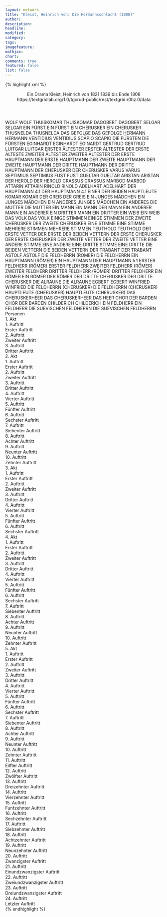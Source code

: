 ```yaml
---
layout: network
title: "Kleist, Heinrich von: Die Hermannsschlacht (1808)"
author:
description:
headline:
modified:
category:
tags:
imagefeature: 
mathjax: 
chart: 
comments: true
featured: false
list: false
---
```

{% highlight xml %}
<?xml-model href="https://raw.githubusercontent.com/DLiNa/project/master/rules/lina.rnc"?><?xml-model href="https://raw.githubusercontent.com/DLiNa/project/master/rules/lina.sch"?>
<play xmlns="http://lina.digital">
  <header>
    <title>Die Hermannsschlacht</title>
    <subtitle>Ein Drama</subtitle>
    <genretitle/>
    <author>Kleist, Heinrich von</author>
    <date type="print">1821</date>
    <date type="premiere">1839</date>
    <date type="written" when="1808">bis Ende 1808</date>
    <source>https://textgridlab.org/1.0/tgcrud-public/rest/textgrid:r0hz.0/data</source>
  </header>
  <personae>
    <character>
      <name>WOLF</name>
      <alias xml:id="wolf">
        <name>WOLF</name>
      </alias>
    </character>
    <character>
      <name>THUISKOMAR</name>
      <alias xml:id="thuiskomar">
        <name>THUISKOMAR</name>
      </alias>
    </character>
    <character>
      <name>DAGOBERT</name>
      <alias xml:id="dagobert">
        <name>DAGOBERT</name>
      </alias>
    </character>
    <character>
      <name>SELGAR</name>
      <alias xml:id="selgar">
        <name>SELGAR</name>
      </alias>
    </character>
    <character>
      <name>EIN FÜRST</name>
      <alias xml:id="ein_fürst">
        <name>EIN FÜRST</name>
      </alias>
    </character>
    <character>
      <name>EIN CHERUSKER</name>
      <alias xml:id="ein_cherusker">
        <name>EIN CHERUSKER</name>
      </alias>
    </character>
    <character>
      <name>THUSNELDA</name>
      <alias xml:id="thusnelda">
        <name>THUSNELDA</name>
      </alias>
    </character>
    <character>
      <name>DAS GEFOLGE</name>
      <alias xml:id="das_gefolge">
        <name>DAS GEFOLGE</name>
      </alias>
    </character>
    <character>
      <name>HERMANN</name>
      <alias xml:id="hermann">
        <name>HERMANN</name>
      </alias>
    </character>
    <character>
      <name>VENTIDIUS</name>
      <alias xml:id="ventidius">
        <name>VENTIDIUS</name>
      </alias>
    </character>
    <character>
      <name>SCÄPIO</name>
      <alias xml:id="scäpio">
        <name>SCÄPIO</name>
      </alias>
    </character>
    <character>
      <name>DIE FÜRSTEN</name>
      <alias xml:id="die_fürsten">
        <name>DIE FÜRSTEN</name>
      </alias>
    </character>
    <character>
      <name>EGINHARDT</name>
      <alias xml:id="eginhardt">
        <name>EGINHARDT</name>
      </alias>
      <alias xml:id="eginardt">
        <name>EGINARDT</name>
      </alias>
    </character>
    <character>
      <name>GERTRUD</name>
      <alias xml:id="gertrud">
        <name>GERTRUD</name>
      </alias>
    </character>
    <character>
      <name>LUITGAR</name>
      <alias xml:id="luitgar">
        <name>LUITGAR</name>
      </alias>
    </character>
    <character>
      <name>ERSTER ÄLTESTER</name>
      <alias xml:id="erster_ältester">
        <name>ERSTER ÄLTESTER</name>
      </alias>
      <alias xml:id="der_erste_älteste">
        <name>DER ERSTE ÄLTESTE</name>
      </alias>
    </character>
    <character>
      <name>ZWEITER ÄLTESTER</name>
      <alias xml:id="zweiter_ältester">
        <name>ZWEITER ÄLTESTER</name>
      </alias>
    </character>
    <character>
      <name>DER ERSTE HAUPTMANN</name>
      <alias xml:id="der_erste_hauptmann">
        <name>DER ERSTE HAUPTMANN</name>
      </alias>
    </character>
    <character>
      <name>DER ZWEITE HAUPTMANN</name>
      <alias xml:id="der_zweite_hauptmann">
        <name>DER ZWEITE HAUPTMANN</name>
      </alias>
    </character>
    <character>
      <name>DER DRITTE HAUPTMANN</name>
      <alias xml:id="der_dritte_hauptmann">
        <name>DER DRITTE HAUPTMANN</name>
      </alias>
    </character>
    <character>
      <name>DER CHERUSKER</name>
      <alias xml:id="der_cherusker">
        <name>DER CHERUSKER</name>
      </alias>
    </character>
    <character>
      <name>VARUS</name>
      <alias xml:id="varus">
        <name>VARUS</name>
      </alias>
    </character>
    <character>
      <name>SEPTIMIUS</name>
      <alias xml:id="septimius">
        <name>SEPTIMIUS</name>
      </alias>
    </character>
    <character>
      <name>FUST</name>
      <alias xml:id="fust">
        <name>FUST</name>
      </alias>
    </character>
    <character>
      <name>GUELTAR</name>
      <alias xml:id="gueltar">
        <name>GUELTAR</name>
      </alias>
    </character>
    <character>
      <name>ARISTAN</name>
      <alias xml:id="aristan">
        <name>ARISTAN</name>
      </alias>
    </character>
    <character>
      <name>DER HEROLD</name>
      <alias xml:id="der_herold">
        <name>DER HEROLD</name>
      </alias>
    </character>
    <character>
      <name>CRASSUS</name>
      <alias xml:id="crassus">
        <name>CRASSUS</name>
      </alias>
    </character>
    <character>
      <name>MARBOD</name>
      <alias xml:id="marbod">
        <name>MARBOD</name>
      </alias>
    </character>
    <character>
      <name>ATTARIN</name>
      <alias xml:id="attarin">
        <name>ATTARIN</name>
      </alias>
    </character>
    <character>
      <name>RINOLD</name>
      <alias xml:id="rinold">
        <name>RINOLD</name>
      </alias>
    </character>
    <character>
      <name>ADELHART</name>
      <alias xml:id="adelhart">
        <name>ADELHART</name>
      </alias>
    </character>
    <character>
      <name>DER HAUPTMANN 4.1</name>
      <alias xml:id="der_hauptmann_4.1">
        <name>DER HAUPTMANN 4.1</name>
      </alias>
      <alias xml:id="einer_der_beiden_hauptleute">
        <name>EINER DER BEIDEN HAUPTLEUTE</name>
      </alias>
    </character>
    <character>
      <name>KOMAR</name>
      <alias xml:id="komar">
        <name>KOMAR</name>
      </alias>
    </character>
    <character>
      <name>DER GREIS</name>
      <alias xml:id="der_greis">
        <name>DER GREIS</name>
      </alias>
    </character>
    <character>
      <name>EIN JUNGES MÄDCHEN</name>
      <alias xml:id="ein_junges_mädchen">
        <name>EIN JUNGES MÄDCHEN</name>
      </alias>
    </character>
    <character>
      <name>EIN ANDERES JUNGES MÄDCHEN</name>
      <alias xml:id="ein_anderes">
        <name>EIN ANDERES</name>
      </alias>
    </character>
    <character>
      <name>DIE MUTTER</name>
      <alias xml:id="die_mutter">
        <name>DIE MUTTER</name>
      </alias>
    </character>
    <character>
      <name>EIN MANN</name>
      <alias xml:id="ein_mann">
        <name>EIN MANN</name>
      </alias>
      <alias xml:id="der_mann">
        <name>DER MANN</name>
      </alias>
    </character>
    <character>
      <name>EIN ANDERER MANN</name>
      <alias xml:id="ein_anderer">
        <name>EIN ANDERER</name>
      </alias>
    </character>
    <character>
      <name>EIN DRITTER MANN</name>
      <alias xml:id="ein_dritter">
        <name>EIN DRITTER</name>
      </alias>
    </character>
    <character>
      <name>EIN WEIB</name>
      <alias xml:id="ein_weib">
        <name>EIN WEIB</name>
      </alias>
    </character>
    <character>
      <name>DAS VOLK</name>
      <alias xml:id="das_volk">
        <name>DAS VOLK</name>
      </alias>
    </character>
    <character>
      <name>EINIGE STIMMEN</name>
      <alias xml:id="einige_stimmen">
        <name>EINIGE STIMMEN</name>
      </alias>
    </character>
    <character>
      <name>DER ZWEITE CHERUSKER</name>
      <alias xml:id="der_zweite_cherusker">
        <name>DER ZWEITE CHERUSKER</name>
      </alias>
    </character>
    <character>
      <name>EINE STIMME</name>
      <alias xml:id="eine_stimme">
        <name>EINE STIMME</name>
      </alias>
    </character>
    <character>
      <name>MEHRERE STIMMEN</name>
      <alias xml:id="mehrere_stimmen">
        <name>MEHRERE STIMMEN</name>
      </alias>
    </character>
    <character>
      <name>TEUTHOLD</name>
      <alias xml:id="teuthold">
        <name>TEUTHOLD</name>
      </alias>
    </character>
    <character>
      <name>DER ERSTE VETTER</name>
      <alias xml:id="der_erste_der_beiden_vettern">
        <name>DER ERSTE DER BEIDEN VETTERN</name>
      </alias>
    </character>
    <character>
      <name>DER ERSTE CHERUSKER</name>
      <alias xml:id="der_erste_cherusker">
        <name>DER ERSTE CHERUSKER</name>
      </alias>
    </character>
    <character>
      <name>DER ZWEITE VETTER</name>
      <alias xml:id="der_zweite_vetter">
        <name>DER ZWEITE VETTER</name>
      </alias>
    </character>
    <character>
      <name>EINE ANDERE STIMME</name>
      <alias xml:id="eine_andere">
        <name>EINE ANDERE</name>
      </alias>
    </character>
    <character>
      <name>EINE DRITTE STIMME</name>
      <alias xml:id="eine_dritte">
        <name>EINE DRITTE</name>
      </alias>
    </character>
    <character>
      <name>DIE BEIDEN VETTERN</name>
      <alias xml:id="die_beiden_vettern">
        <name>DIE BEIDEN VETTERN</name>
      </alias>
    </character>
    <character>
      <name>DER TRABANT</name>
      <alias xml:id="der_trabant">
        <name>DER TRABANT</name>
      </alias>
    </character>
    <character>
      <name>ASTOLF</name>
      <alias xml:id="astolf">
        <name>ASTOLF</name>
      </alias>
    </character>
    <character>
      <name>DIE FELDHERRN (RÖMER)</name>
      <alias xml:id="die_feldherrn">
        <name>DIE FELDHERRN</name>
      </alias>
    </character>
    <character>
      <name>EIN HAUPTMANN (RÖMER)</name>
      <alias xml:id="ein_hauptmann">
        <name>EIN HAUPTMANN</name>
      </alias>
      <alias xml:id="der_hauptmann_5.1">
        <name>DER HAUPTMANN 5.1</name>
      </alias>
    </character>
    <character>
      <name>ERSTER FELDHERR (RÖMER)</name>
      <alias xml:id="erster_feldherr">
        <name>ERSTER FELDHERR</name>
      </alias>
    </character>
    <character>
      <name>ZWEITER FELDHERR (RÖMER)</name>
      <alias xml:id="zweiter_feldherr">
        <name>ZWEITER FELDHERR</name>
      </alias>
    </character>
    <character>
      <name>DRITTER FELDHERR (RÖMER)</name>
      <alias xml:id="dritter_feldherr">
        <name>DRITTER FELDHERR</name>
      </alias>
    </character>
    <character>
      <name>EIN RÖMER</name>
      <alias xml:id="ein_römer">
        <name>EIN RÖMER</name>
      </alias>
      <alias xml:id="der_römer">
        <name>DER RÖMER</name>
      </alias>
    </character>
    <character>
      <name>DER DRITTE CHERUSKER</name>
      <alias xml:id="der_dritte_cherusker">
        <name>DER DRITTE CHERUSKER</name>
      </alias>
    </character>
    <character>
      <name>DIE ALRAUNE</name>
      <alias xml:id="die_alraune">
        <name>DIE ALRAUNE</name>
      </alias>
    </character>
    <character>
      <name>EGBERT</name>
      <alias xml:id="egbert">
        <name>EGBERT</name>
      </alias>
    </character>
    <character>
      <name>WINFRIED</name>
      <alias xml:id="winfried">
        <name>WINFRIED</name>
      </alias>
    </character>
    <character>
      <name>DIE FELDHERRN (CHERUSKER)</name>
      <alias xml:id="die_feldherrn_cherusker">
        <name>DIE FELDHERRN (CHERUSKER)</name>
      </alias>
    </character>
    <character>
      <name>HAUPTLEUTE (CHERUSKER)</name>
      <alias xml:id="hauptleute_cherusker">
        <name>HAUPTLEUTE (CHERUSKER)</name>
      </alias>
    </character>
    <character>
      <name>DAS CHERUSKERHEER</name>
      <alias xml:id="das_cheruskerheer">
        <name>DAS CHERUSKERHEER</name>
      </alias>
      <alias xml:id="das_heer">
        <name>DAS HEER</name>
      </alias>
    </character>
    <character>
      <name>CHOR DER BARDEN</name>
      <alias xml:id="chor_der_barden">
        <name>CHOR DER BARDEN</name>
      </alias>
    </character>
    <character>
      <name>CHILDERICH</name>
      <alias xml:id="childerich">
        <name>CHILDERICH</name>
      </alias>
    </character>
    <character>
      <name>EIN FELDHERR</name>
      <alias xml:id="ein_feldherr">
        <name>EIN FELDHERR</name>
      </alias>
    </character>
    <character>
      <name>DIE SUEVISCHEN FELDHERRN</name>
      <alias xml:id="die_suevischen_feldherrn">
        <name>DIE SUEVISCHEN FELDHERRN</name>
      </alias>
    </character>
  </personae>
  <text>
    <div>
      <head>Personen</head>
    </div>
    <div>
      <head>1. Akt</head>
      <div>
        <head>1. Auftritt</head>
        <div>
          <head>Erster Auftritt</head>
          <sp who="#wolf">
            <amount n="2" unit="speech_acts"/>
            <amount n="163" unit="words"/>
            <amount n="23" unit="lines"/>
            <amount n="935" unit="chars"/>
          </sp>
          <sp who="#thuiskomar">
            <amount n="3" unit="speech_acts"/>
            <amount n="164" unit="words"/>
            <amount n="23" unit="lines"/>
            <amount n="920" unit="chars"/>
          </sp>
          <sp who="#dagobert">
            <amount n="1" unit="speech_acts"/>
            <amount n="132" unit="words"/>
            <amount n="18" unit="lines"/>
            <amount n="734" unit="chars"/>
          </sp>
          <sp who="#selgar">
            <amount n="1" unit="speech_acts"/>
            <amount n="65" unit="words"/>
            <amount n="10" unit="lines"/>
            <amount n="371" unit="chars"/>
          </sp>
          <sp who="#ein_fürst">
            <amount n="1" unit="speech_acts"/>
            <amount n="2" unit="words"/>
            <amount n="1" unit="lines"/>
            <amount n="17" unit="chars"/>
          </sp>
          <sp who="#ein_cherusker">
            <amount n="1" unit="speech_acts"/>
            <amount n="5" unit="words"/>
            <amount n="1" unit="lines"/>
            <amount n="26" unit="chars"/>
          </sp>
        </div>
      </div>
      <div>
        <head>2. Auftritt</head>
        <div>
          <head>Zweiter Auftritt</head>
          <sp who="#thusnelda">
            <amount n="6" unit="speech_acts"/>
            <amount n="104" unit="words"/>
            <amount n="15" unit="lines"/>
            <amount n="560" unit="chars"/>
          </sp>
          <sp who="#das_gefolge">
            <amount n="1" unit="speech_acts"/>
            <amount n="2" unit="words"/>
            <amount n="1" unit="lines"/>
            <amount n="11" unit="chars"/>
          </sp>
          <sp who="#thuiskomar">
            <amount n="3" unit="speech_acts"/>
            <amount n="17" unit="words"/>
            <amount n="3" unit="lines"/>
            <amount n="88" unit="chars"/>
          </sp>
          <sp who="#hermann">
            <amount n="9" unit="speech_acts"/>
            <amount n="92" unit="words"/>
            <amount n="15" unit="lines"/>
            <amount n="514" unit="chars"/>
          </sp>
          <sp who="#ventidius">
            <amount n="8" unit="speech_acts"/>
            <amount n="139" unit="words"/>
            <amount n="21" unit="lines"/>
            <amount n="756" unit="chars"/>
          </sp>
          <sp who="#scäpio">
            <amount n="2" unit="speech_acts"/>
            <amount n="68" unit="words"/>
            <amount n="10" unit="lines"/>
            <amount n="367" unit="chars"/>
          </sp>
          <sp who="#wolf">
            <amount n="3" unit="speech_acts"/>
            <amount n="31" unit="words"/>
            <amount n="5" unit="lines"/>
            <amount n="162" unit="chars"/>
          </sp>
          <sp who="#selgar">
            <amount n="1" unit="speech_acts"/>
            <amount n="4" unit="words"/>
            <amount n="1" unit="lines"/>
            <amount n="18" unit="chars"/>
          </sp>
          <sp who="#die_fürsten">
            <amount n="1" unit="speech_acts"/>
            <amount n="12" unit="words"/>
            <amount n="2" unit="lines"/>
            <amount n="73" unit="chars"/>
          </sp>
        </div>
      </div>
      <div>
        <head>3. Auftritt</head>
        <div>
          <head>Dritter Auftritt</head>
          <sp who="#hermann">
            <amount n="21" unit="speech_acts"/>
            <amount n="1093" unit="words"/>
            <amount n="152" unit="lines"/>
            <amount n="6088" unit="chars"/>
          </sp>
          <sp who="#wolf">
            <amount n="7" unit="speech_acts"/>
            <amount n="177" unit="words"/>
            <amount n="24" unit="lines"/>
            <amount n="979" unit="chars"/>
          </sp>
          <sp who="#thuiskomar">
            <amount n="12" unit="speech_acts"/>
            <amount n="561" unit="words"/>
            <amount n="77" unit="lines"/>
            <amount n="3093" unit="chars"/>
          </sp>
          <sp who="#dagobert">
            <amount n="8" unit="speech_acts"/>
            <amount n="52" unit="words"/>
            <amount n="10" unit="lines"/>
            <amount n="275" unit="chars"/>
          </sp>
          <sp who="#selgar">
            <amount n="7" unit="speech_acts"/>
            <amount n="54" unit="words"/>
            <amount n="9" unit="lines"/>
            <amount n="279" unit="chars"/>
          </sp>
        </div>
      </div>
    </div>
    <div>
      <head>2. Akt</head>
      <div>
        <head>1. Auftritt</head>
        <div>
          <head>Erster Auftritt</head>
          <sp who="#hermann">
            <amount n="6" unit="speech_acts"/>
            <amount n="323" unit="words"/>
            <amount n="44" unit="lines"/>
            <amount n="1742" unit="chars"/>
          </sp>
          <sp who="#ventidius">
            <amount n="6" unit="speech_acts"/>
            <amount n="447" unit="words"/>
            <amount n="61" unit="lines"/>
            <amount n="2527" unit="chars"/>
          </sp>
        </div>
      </div>
      <div>
        <head>2. Auftritt</head>
        <div>
          <head>Zweiter Auftritt</head>
          <sp who="#hermann">
            <amount n="3" unit="speech_acts"/>
            <amount n="17" unit="words"/>
            <amount n="4" unit="lines"/>
            <amount n="95" unit="chars"/>
          </sp>
          <sp who="#eginhardt">
            <amount n="2" unit="speech_acts"/>
            <amount n="9" unit="words"/>
            <amount n="2" unit="lines"/>
            <amount n="41" unit="chars"/>
          </sp>
        </div>
      </div>
      <div>
        <head>3. Auftritt</head>
        <div>
          <head>Dritter Auftritt</head>
          <sp who="#hermann">
            <amount n="10" unit="speech_acts"/>
            <amount n="118" unit="words"/>
            <amount n="18" unit="lines"/>
            <amount n="594" unit="chars"/>
          </sp>
          <sp who="#thusnelda">
            <amount n="8" unit="speech_acts"/>
            <amount n="68" unit="words"/>
            <amount n="12" unit="lines"/>
            <amount n="317" unit="chars"/>
          </sp>
          <sp who="#eginhardt">
            <amount n="1" unit="speech_acts"/>
            <amount n="5" unit="words"/>
            <amount n="1" unit="lines"/>
            <amount n="23" unit="chars"/>
          </sp>
        </div>
      </div>
      <div>
        <head>4. Auftritt</head>
        <div>
          <head>Vierter Auftritt</head>
          <sp who="#ventidius">
            <amount n="3" unit="speech_acts"/>
            <amount n="33" unit="words"/>
            <amount n="5" unit="lines"/>
            <amount n="165" unit="chars"/>
          </sp>
          <sp who="#scäpio">
            <amount n="2" unit="speech_acts"/>
            <amount n="9" unit="words"/>
            <amount n="2" unit="lines"/>
            <amount n="45" unit="chars"/>
          </sp>
        </div>
      </div>
      <div>
        <head>5. Auftritt</head>
        <div>
          <head>Fünfter Auftritt</head>
          <sp who="#ventidius">
            <amount n="5" unit="speech_acts"/>
            <amount n="346" unit="words"/>
            <amount n="46" unit="lines"/>
            <amount n="1843" unit="chars"/>
          </sp>
          <sp who="#thusnelda">
            <amount n="4" unit="speech_acts"/>
            <amount n="86" unit="words"/>
            <amount n="13" unit="lines"/>
            <amount n="489" unit="chars"/>
          </sp>
        </div>
      </div>
      <div>
        <head>6. Auftritt</head>
        <div>
          <head>Sechster Auftritt</head>
          <sp who="#thusnelda">
            <amount n="2" unit="speech_acts"/>
            <amount n="21" unit="words"/>
            <amount n="3" unit="lines"/>
            <amount n="128" unit="chars"/>
          </sp>
          <sp who="#gertrud">
            <amount n="1" unit="speech_acts"/>
            <amount n="4" unit="words"/>
            <amount n="1" unit="lines"/>
            <amount n="22" unit="chars"/>
          </sp>
        </div>
      </div>
      <div>
        <head>7. Auftritt</head>
        <div>
          <head>Siebenter Auftritt</head>
          <sp who="#thusnelda">
            <amount n="4" unit="speech_acts"/>
            <amount n="65" unit="words"/>
            <amount n="12" unit="lines"/>
            <amount n="352" unit="chars"/>
          </sp>
          <sp who="#ventidius">
            <amount n="3" unit="speech_acts"/>
            <amount n="67" unit="words"/>
            <amount n="6" unit="lines"/>
            <amount n="377" unit="chars"/>
          </sp>
        </div>
      </div>
      <div>
        <head>8. Auftritt</head>
        <div>
          <head>Achter Auftritt</head>
          <sp who="#hermann">
            <amount n="15" unit="speech_acts"/>
            <amount n="284" unit="words"/>
            <amount n="38" unit="lines"/>
            <amount n="1497" unit="chars"/>
          </sp>
          <sp who="#thusnelda">
            <amount n="14" unit="speech_acts"/>
            <amount n="423" unit="words"/>
            <amount n="58" unit="lines"/>
            <amount n="2274" unit="chars"/>
          </sp>
        </div>
      </div>
      <div>
        <head>9. Auftritt</head>
        <div>
          <head>Neunter Auftritt</head>
          <sp who="#hermann">
            <amount n="3" unit="speech_acts"/>
            <amount n="19" unit="words"/>
            <amount n="4" unit="lines"/>
            <amount n="94" unit="chars"/>
          </sp>
          <sp who="#eginhardt">
            <amount n="3" unit="speech_acts"/>
            <amount n="27" unit="words"/>
            <amount n="5" unit="lines"/>
            <amount n="160" unit="chars"/>
          </sp>
        </div>
      </div>
      <div>
        <head>10. Auftritt</head>
        <div>
          <head>Zehnter Auftritt</head>
          <sp who="#hermann">
            <amount n="15" unit="speech_acts"/>
            <amount n="927" unit="words"/>
            <amount n="131" unit="lines"/>
            <amount n="5165" unit="chars"/>
          </sp>
          <sp who="#luitgar">
            <amount n="13" unit="speech_acts"/>
            <amount n="210" unit="words"/>
            <amount n="29" unit="lines"/>
            <amount n="1139" unit="chars"/>
          </sp>
          <sp who="#eginhardt">
            <amount n="1" unit="speech_acts"/>
            <amount n="13" unit="words"/>
            <amount n="2" unit="lines"/>
            <amount n="75" unit="chars"/>
          </sp>
          <sp who="#eginardt">
            <amount n="1" unit="speech_acts"/>
            <amount n="3" unit="words"/>
            <amount n="1" unit="lines"/>
            <amount n="22" unit="chars"/>
          </sp>
        </div>
      </div>
    </div>
    <div>
      <head>3. Akt</head>
      <div>
        <head>1. Auftritt</head>
        <div>
          <head>Erster Auftritt</head>
          <sp who="#hermann">
            <amount n="6" unit="speech_acts"/>
            <amount n="129" unit="words"/>
            <amount n="18" unit="lines"/>
            <amount n="698" unit="chars"/>
          </sp>
          <sp who="#erster_ältester">
            <amount n="5" unit="speech_acts"/>
            <amount n="64" unit="words"/>
            <amount n="9" unit="lines"/>
            <amount n="355" unit="chars"/>
          </sp>
          <sp who="#zweiter_ältester">
            <amount n="2" unit="speech_acts"/>
            <amount n="18" unit="words"/>
            <amount n="3" unit="lines"/>
            <amount n="103" unit="chars"/>
          </sp>
        </div>
      </div>
      <div>
        <head>2. Auftritt</head>
        <div>
          <head>Zweiter Auftritt</head>
          <sp who="#der_erste_hauptmann">
            <amount n="2" unit="speech_acts"/>
            <amount n="51" unit="words"/>
            <amount n="7" unit="lines"/>
            <amount n="278" unit="chars"/>
          </sp>
          <sp who="#hermann">
            <amount n="8" unit="speech_acts"/>
            <amount n="156" unit="words"/>
            <amount n="21" unit="lines"/>
            <amount n="829" unit="chars"/>
          </sp>
          <sp who="#eginhardt">
            <amount n="6" unit="speech_acts"/>
            <amount n="43" unit="words"/>
            <amount n="7" unit="lines"/>
            <amount n="206" unit="chars"/>
          </sp>
          <sp who="#der_erste_älteste">
            <amount n="1" unit="speech_acts"/>
            <amount n="7" unit="words"/>
            <amount n="1" unit="lines"/>
            <amount n="40" unit="chars"/>
          </sp>
          <sp who="#der_zweite_hauptmann">
            <amount n="2" unit="speech_acts"/>
            <amount n="85" unit="words"/>
            <amount n="12" unit="lines"/>
            <amount n="472" unit="chars"/>
          </sp>
          <sp who="#erster_ältester">
            <amount n="2" unit="speech_acts"/>
            <amount n="27" unit="words"/>
            <amount n="4" unit="lines"/>
            <amount n="166" unit="chars"/>
          </sp>
          <sp who="#der_dritte_hauptmann">
            <amount n="3" unit="speech_acts"/>
            <amount n="114" unit="words"/>
            <amount n="15" unit="lines"/>
            <amount n="620" unit="chars"/>
          </sp>
          <sp who="#zweiter_ältester">
            <amount n="1" unit="speech_acts"/>
            <amount n="7" unit="words"/>
            <amount n="1" unit="lines"/>
            <amount n="31" unit="chars"/>
          </sp>
        </div>
      </div>
      <div>
        <head>3. Auftritt</head>
        <div>
          <head>Dritter Auftritt</head>
          <sp who="#hermann">
            <amount n="42" unit="speech_acts"/>
            <amount n="689" unit="words"/>
            <amount n="95" unit="lines"/>
            <amount n="3622" unit="chars"/>
          </sp>
          <sp who="#thusnelda">
            <amount n="42" unit="speech_acts"/>
            <amount n="540" unit="words"/>
            <amount n="77" unit="lines"/>
            <amount n="2729" unit="chars"/>
          </sp>
        </div>
      </div>
      <div>
        <head>4. Auftritt</head>
        <div>
          <head>Vierter Auftritt</head>
          <sp who="#der_cherusker">
            <amount n="1" unit="speech_acts"/>
            <amount n="3" unit="words"/>
            <amount n="1" unit="lines"/>
            <amount n="12" unit="chars"/>
          </sp>
          <sp who="#hermann">
            <amount n="1" unit="speech_acts"/>
            <amount n="19" unit="words"/>
            <amount n="3" unit="lines"/>
            <amount n="110" unit="chars"/>
          </sp>
        </div>
      </div>
      <div>
        <head>5. Auftritt</head>
        <div>
          <head>Fünfter Auftritt</head>
          <sp who="#hermann">
            <amount n="10" unit="speech_acts"/>
            <amount n="312" unit="words"/>
            <amount n="46" unit="lines"/>
            <amount n="1785" unit="chars"/>
          </sp>
          <sp who="#varus">
            <amount n="8" unit="speech_acts"/>
            <amount n="427" unit="words"/>
            <amount n="62" unit="lines"/>
            <amount n="2435" unit="chars"/>
          </sp>
          <sp who="#septimius">
            <amount n="2" unit="speech_acts"/>
            <amount n="12" unit="words"/>
            <amount n="2" unit="lines"/>
            <amount n="69" unit="chars"/>
          </sp>
          <sp who="#thusnelda">
            <amount n="1" unit="speech_acts"/>
            <amount n="26" unit="words"/>
            <amount n="4" unit="lines"/>
            <amount n="148" unit="chars"/>
          </sp>
          <sp who="#fust">
            <amount n="2" unit="speech_acts"/>
            <amount n="33" unit="words"/>
            <amount n="4" unit="lines"/>
            <amount n="173" unit="chars"/>
          </sp>
          <sp who="#gueltar">
            <amount n="1" unit="speech_acts"/>
            <amount n="32" unit="words"/>
            <amount n="4" unit="lines"/>
            <amount n="164" unit="chars"/>
          </sp>
          <sp who="#aristan">
            <amount n="1" unit="speech_acts"/>
            <amount n="42" unit="words"/>
            <amount n="6" unit="lines"/>
            <amount n="219" unit="chars"/>
          </sp>
        </div>
      </div>
      <div>
        <head>6. Auftritt</head>
        <div>
          <head>Sechster Auftritt</head>
          <sp who="#der_herold">
            <amount n="1" unit="speech_acts"/>
            <amount n="18" unit="words"/>
            <amount n="3" unit="lines"/>
            <amount n="118" unit="chars"/>
          </sp>
          <sp who="#thusnelda">
            <amount n="6" unit="speech_acts"/>
            <amount n="48" unit="words"/>
            <amount n="8" unit="lines"/>
            <amount n="259" unit="chars"/>
          </sp>
          <sp who="#septimius">
            <amount n="4" unit="speech_acts"/>
            <amount n="47" unit="words"/>
            <amount n="8" unit="lines"/>
            <amount n="267" unit="chars"/>
          </sp>
          <sp who="#hermann">
            <amount n="6" unit="speech_acts"/>
            <amount n="78" unit="words"/>
            <amount n="11" unit="lines"/>
            <amount n="408" unit="chars"/>
          </sp>
          <sp who="#crassus">
            <amount n="1" unit="speech_acts"/>
            <amount n="11" unit="words"/>
            <amount n="2" unit="lines"/>
            <amount n="76" unit="chars"/>
          </sp>
          <sp who="#varus">
            <amount n="11" unit="speech_acts"/>
            <amount n="294" unit="words"/>
            <amount n="39" unit="lines"/>
            <amount n="1583" unit="chars"/>
          </sp>
          <sp who="#ventidius">
            <amount n="6" unit="speech_acts"/>
            <amount n="111" unit="words"/>
            <amount n="15" unit="lines"/>
            <amount n="570" unit="chars"/>
          </sp>
        </div>
      </div>
    </div>
    <div>
      <head>4. Akt</head>
      <div>
        <head>1. Auftritt</head>
        <div>
          <head>Erster Auftritt</head>
          <sp who="#marbod">
            <amount n="19" unit="speech_acts"/>
            <amount n="376" unit="words"/>
            <amount n="57" unit="lines"/>
            <amount n="2062" unit="chars"/>
          </sp>
          <sp who="#luitgar">
            <amount n="1" unit="speech_acts"/>
            <amount n="4" unit="words"/>
            <amount n="1" unit="lines"/>
            <amount n="24" unit="chars"/>
          </sp>
          <sp who="#attarin">
            <amount n="6" unit="speech_acts"/>
            <amount n="260" unit="words"/>
            <amount n="36" unit="lines"/>
            <amount n="1387" unit="chars"/>
          </sp>
          <sp who="#rinold">
            <amount n="10" unit="speech_acts"/>
            <amount n="76" unit="words"/>
            <amount n="14" unit="lines"/>
            <amount n="381" unit="chars"/>
          </sp>
          <sp who="#adelhart">
            <amount n="2" unit="speech_acts"/>
            <amount n="4" unit="words"/>
            <amount n="1" unit="lines"/>
            <amount n="21" unit="chars"/>
          </sp>
          <sp who="#einer_der_beiden_hauptleute">
            <amount n="1" unit="speech_acts"/>
            <amount n="15" unit="words"/>
            <amount n="2" unit="lines"/>
            <amount n="76" unit="chars"/>
          </sp>
          <sp who="#der_hauptmann_4.1">
            <amount n="1" unit="speech_acts"/>
            <amount n="26" unit="words"/>
            <amount n="3" unit="lines"/>
            <amount n="137" unit="chars"/>
          </sp>
        </div>
      </div>
      <div>
        <head>2. Auftritt</head>
        <div>
          <head>Zweiter Auftritt</head>
          <sp who="#marbod">
            <amount n="9" unit="speech_acts"/>
            <amount n="312" unit="words"/>
            <amount n="42" unit="lines"/>
            <amount n="1652" unit="chars"/>
          </sp>
          <sp who="#komar">
            <amount n="2" unit="speech_acts"/>
            <amount n="59" unit="words"/>
            <amount n="8" unit="lines"/>
            <amount n="320" unit="chars"/>
          </sp>
          <sp who="#attarin">
            <amount n="3" unit="speech_acts"/>
            <amount n="35" unit="words"/>
            <amount n="5" unit="lines"/>
            <amount n="169" unit="chars"/>
          </sp>
          <sp who="#luitgar">
            <amount n="4" unit="speech_acts"/>
            <amount n="26" unit="words"/>
            <amount n="4" unit="lines"/>
            <amount n="147" unit="chars"/>
          </sp>
        </div>
      </div>
      <div>
        <head>3. Auftritt</head>
        <div>
          <head>Dritter Auftritt</head>
          <sp who="#hermann">
            <amount n="8" unit="speech_acts"/>
            <amount n="243" unit="words"/>
            <amount n="36" unit="lines"/>
            <amount n="1400" unit="chars"/>
          </sp>
          <sp who="#eginhardt">
            <amount n="7" unit="speech_acts"/>
            <amount n="158" unit="words"/>
            <amount n="21" unit="lines"/>
            <amount n="823" unit="chars"/>
          </sp>
        </div>
      </div>
      <div>
        <head>4. Auftritt</head>
        <div>
          <head>Vierter Auftritt</head>
          <sp who="#der_greis">
            <amount n="4" unit="speech_acts"/>
            <amount n="44" unit="words"/>
            <amount n="7" unit="lines"/>
            <amount n="235" unit="chars"/>
          </sp>
          <sp who="#ein_junges_mädchen">
            <amount n="1" unit="speech_acts"/>
            <amount n="3" unit="words"/>
            <amount n="1" unit="lines"/>
            <amount n="19" unit="chars"/>
          </sp>
          <sp who="#ein_anderes">
            <amount n="1" unit="speech_acts"/>
            <amount n="6" unit="words"/>
            <amount n="1" unit="lines"/>
            <amount n="28" unit="chars"/>
          </sp>
          <sp who="#die_mutter">
            <amount n="1" unit="speech_acts"/>
            <amount n="24" unit="words"/>
            <amount n="3" unit="lines"/>
            <amount n="138" unit="chars"/>
          </sp>
          <sp who="#ein_mann">
            <amount n="1" unit="speech_acts"/>
            <amount n="14" unit="words"/>
            <amount n="2" unit="lines"/>
            <amount n="87" unit="chars"/>
          </sp>
          <sp who="#ein_anderer">
            <amount n="1" unit="speech_acts"/>
            <amount n="4" unit="words"/>
            <amount n="1" unit="lines"/>
            <amount n="21" unit="chars"/>
          </sp>
          <sp who="#ein_dritter">
            <amount n="1" unit="speech_acts"/>
            <amount n="3" unit="words"/>
            <amount n="1" unit="lines"/>
            <amount n="11" unit="chars"/>
          </sp>
          <sp who="#der_mann">
            <amount n="1" unit="speech_acts"/>
            <amount n="23" unit="words"/>
            <amount n="4" unit="lines"/>
            <amount n="131" unit="chars"/>
          </sp>
          <sp who="#ein_weib">
            <amount n="1" unit="speech_acts"/>
            <amount n="7" unit="words"/>
            <amount n="1" unit="lines"/>
            <amount n="39" unit="chars"/>
          </sp>
          <sp who="#das_volk">
            <amount n="3" unit="speech_acts"/>
            <amount n="27" unit="words"/>
            <amount n="5" unit="lines"/>
            <amount n="169" unit="chars"/>
          </sp>
          <sp who="#einige_stimmen">
            <amount n="1" unit="speech_acts"/>
            <amount n="6" unit="words"/>
            <amount n="1" unit="lines"/>
            <amount n="30" unit="chars"/>
          </sp>
          <sp who="#der_cherusker">
            <amount n="1" unit="speech_acts"/>
            <amount n="11" unit="words"/>
            <amount n="2" unit="lines"/>
            <amount n="60" unit="chars"/>
          </sp>
          <sp who="#der_zweite_cherusker">
            <amount n="3" unit="speech_acts"/>
            <amount n="15" unit="words"/>
            <amount n="3" unit="lines"/>
            <amount n="84" unit="chars"/>
          </sp>
          <sp who="#eine_stimme">
            <amount n="1" unit="speech_acts"/>
            <amount n="5" unit="words"/>
            <amount n="1" unit="lines"/>
            <amount n="27" unit="chars"/>
          </sp>
          <sp who="#mehrere_stimmen">
            <amount n="1" unit="speech_acts"/>
            <amount n="5" unit="words"/>
            <amount n="1" unit="lines"/>
            <amount n="30" unit="chars"/>
          </sp>
        </div>
      </div>
      <div>
        <head>5. Auftritt</head>
        <div>
          <head>Fünfter Auftritt</head>
          <sp who="#der_zweite_cherusker">
            <amount n="7" unit="speech_acts"/>
            <amount n="67" unit="words"/>
            <amount n="11" unit="lines"/>
            <amount n="356" unit="chars"/>
          </sp>
          <sp who="#teuthold">
            <amount n="11" unit="speech_acts"/>
            <amount n="85" unit="words"/>
            <amount n="16" unit="lines"/>
            <amount n="474" unit="chars"/>
          </sp>
          <sp who="#der_greis">
            <amount n="1" unit="speech_acts"/>
            <amount n="4" unit="words"/>
            <amount n="1" unit="lines"/>
            <amount n="20" unit="chars"/>
          </sp>
          <sp who="#der_erste_der_beiden_vettern">
            <amount n="1" unit="speech_acts"/>
            <amount n="6" unit="words"/>
            <amount n="1" unit="lines"/>
            <amount n="29" unit="chars"/>
          </sp>
          <sp who="#der_erste_cherusker">
            <amount n="3" unit="speech_acts"/>
            <amount n="16" unit="words"/>
            <amount n="3" unit="lines"/>
            <amount n="84" unit="chars"/>
          </sp>
          <sp who="#der_zweite_vetter">
            <amount n="1" unit="speech_acts"/>
            <amount n="6" unit="words"/>
            <amount n="1" unit="lines"/>
            <amount n="30" unit="chars"/>
          </sp>
          <sp who="#der_erste_der_beiden_vettern #der_zweite_vetter">
            <amount n="1" unit="speech_acts"/>
            <amount n="4" unit="words"/>
            <amount n="1" unit="lines"/>
            <amount n="22" unit="chars"/>
          </sp>
          <sp who="#das_volk">
            <amount n="2" unit="speech_acts"/>
            <amount n="18" unit="words"/>
            <amount n="3" unit="lines"/>
            <amount n="96" unit="chars"/>
          </sp>
          <sp who="#eine_stimme">
            <amount n="1" unit="speech_acts"/>
            <amount n="3" unit="words"/>
            <amount n="1" unit="lines"/>
            <amount n="17" unit="chars"/>
          </sp>
          <sp who="#eine_andere">
            <amount n="1" unit="speech_acts"/>
            <amount n="1" unit="words"/>
            <amount n="1" unit="lines"/>
            <amount n="8" unit="chars"/>
          </sp>
          <sp who="#eine_dritte">
            <amount n="1" unit="speech_acts"/>
            <amount n="4" unit="words"/>
            <amount n="1" unit="lines"/>
            <amount n="24" unit="chars"/>
          </sp>
        </div>
      </div>
      <div>
        <head>6. Auftritt</head>
        <div>
          <head>Sechster Auftritt</head>
          <sp who="#der_zweite_cherusker">
            <amount n="5" unit="speech_acts"/>
            <amount n="64" unit="words"/>
            <amount n="9" unit="lines"/>
            <amount n="352" unit="chars"/>
          </sp>
          <sp who="#hermann">
            <amount n="10" unit="speech_acts"/>
            <amount n="203" unit="words"/>
            <amount n="29" unit="lines"/>
            <amount n="1130" unit="chars"/>
          </sp>
          <sp who="#der_erste_cherusker">
            <amount n="3" unit="speech_acts"/>
            <amount n="18" unit="words"/>
            <amount n="3" unit="lines"/>
            <amount n="97" unit="chars"/>
          </sp>
          <sp who="#eginhardt">
            <amount n="3" unit="speech_acts"/>
            <amount n="16" unit="words"/>
            <amount n="3" unit="lines"/>
            <amount n="89" unit="chars"/>
          </sp>
          <sp who="#teuthold">
            <amount n="6" unit="speech_acts"/>
            <amount n="60" unit="words"/>
            <amount n="9" unit="lines"/>
            <amount n="309" unit="chars"/>
          </sp>
          <sp who="#der_erste_der_beiden_vettern #der_zweite_vetter">
            <amount n="1" unit="speech_acts"/>
            <amount n="4" unit="words"/>
            <amount n="1" unit="lines"/>
            <amount n="25" unit="chars"/>
          </sp>
          <sp who="#das_volk">
            <amount n="1" unit="speech_acts"/>
            <amount n="4" unit="words"/>
            <amount n="1" unit="lines"/>
            <amount n="26" unit="chars"/>
          </sp>
        </div>
      </div>
      <div>
        <head>7. Auftritt</head>
        <div>
          <head>Siebenter Auftritt</head>
          <sp who="#hermann">
            <amount n="5" unit="speech_acts"/>
            <amount n="148" unit="words"/>
            <amount n="20" unit="lines"/>
            <amount n="795" unit="chars"/>
          </sp>
          <sp who="#septimius">
            <amount n="4" unit="speech_acts"/>
            <amount n="73" unit="words"/>
            <amount n="9" unit="lines"/>
            <amount n="387" unit="chars"/>
          </sp>
        </div>
      </div>
      <div>
        <head>8. Auftritt</head>
        <div>
          <head>Achter Auftritt</head>
          <sp who="#hermann">
            <amount n="1" unit="speech_acts"/>
            <amount n="84" unit="words"/>
            <amount n="11" unit="lines"/>
            <amount n="419" unit="chars"/>
          </sp>
          <sp who="#der_trabant">
            <amount n="1" unit="speech_acts"/>
            <amount n="4" unit="words"/>
            <amount n="1" unit="lines"/>
            <amount n="25" unit="chars"/>
          </sp>
        </div>
      </div>
      <div>
        <head>9. Auftritt</head>
        <div>
          <head>Neunter Auftritt</head>
          <sp who="#hermann">
            <amount n="28" unit="speech_acts"/>
            <amount n="621" unit="words"/>
            <amount n="87" unit="lines"/>
            <amount n="3249" unit="chars"/>
          </sp>
          <sp who="#thusnelda">
            <amount n="27" unit="speech_acts"/>
            <amount n="590" unit="words"/>
            <amount n="81" unit="lines"/>
            <amount n="3082" unit="chars"/>
          </sp>
        </div>
      </div>
      <div>
        <head>10. Auftritt</head>
        <div>
          <head>Zehnter Auftritt</head>
          <sp who="#eginhardt">
            <amount n="4" unit="speech_acts"/>
            <amount n="108" unit="words"/>
            <amount n="14" unit="lines"/>
            <amount n="564" unit="chars"/>
          </sp>
          <sp who="#hermann">
            <amount n="7" unit="speech_acts"/>
            <amount n="218" unit="words"/>
            <amount n="33" unit="lines"/>
            <amount n="1216" unit="chars"/>
          </sp>
          <sp who="#astolf">
            <amount n="2" unit="speech_acts"/>
            <amount n="12" unit="words"/>
            <amount n="2" unit="lines"/>
            <amount n="66" unit="chars"/>
          </sp>
          <sp who="#thusnelda">
            <amount n="2" unit="speech_acts"/>
            <amount n="22" unit="words"/>
            <amount n="4" unit="lines"/>
            <amount n="114" unit="chars"/>
          </sp>
        </div>
      </div>
    </div>
    <div>
      <head>5. Akt</head>
      <div>
        <head>1. Auftritt</head>
        <div>
          <head>Erster Auftritt</head>
          <sp who="#varus">
            <amount n="5" unit="speech_acts"/>
            <amount n="104" unit="words"/>
            <amount n="15" unit="lines"/>
            <amount n="577" unit="chars"/>
          </sp>
          <sp who="#die_feldherrn">
            <amount n="1" unit="speech_acts"/>
            <amount n="3" unit="words"/>
            <amount n="1" unit="lines"/>
            <amount n="13" unit="chars"/>
          </sp>
          <sp who="#der_hauptmann_5.1">
            <amount n="1" unit="speech_acts"/>
            <amount n="3" unit="words"/>
            <amount n="1" unit="lines"/>
            <amount n="15" unit="chars"/>
          </sp>
          <sp who="#der_hauptmann_5.1">
            <amount n="1" unit="speech_acts"/>
            <amount n="17" unit="words"/>
            <amount n="3" unit="lines"/>
            <amount n="96" unit="chars"/>
          </sp>
          <sp who="#erster_feldherr">
            <amount n="1" unit="speech_acts"/>
            <amount n="50" unit="words"/>
            <amount n="7" unit="lines"/>
            <amount n="288" unit="chars"/>
          </sp>
          <sp who="#zweiter_feldherr">
            <amount n="1" unit="speech_acts"/>
            <amount n="43" unit="words"/>
            <amount n="6" unit="lines"/>
            <amount n="245" unit="chars"/>
          </sp>
          <sp who="#dritter_feldherr">
            <amount n="1" unit="speech_acts"/>
            <amount n="59" unit="words"/>
            <amount n="8" unit="lines"/>
            <amount n="337" unit="chars"/>
          </sp>
          <sp who="#ein_römer">
            <amount n="1" unit="speech_acts"/>
            <amount n="4" unit="words"/>
            <amount n="1" unit="lines"/>
            <amount n="26" unit="chars"/>
          </sp>
        </div>
      </div>
      <div>
        <head>2. Auftritt</head>
        <div>
          <head>Zweiter Auftritt</head>
          <sp who="#varus">
            <amount n="10" unit="speech_acts"/>
            <amount n="127" unit="words"/>
            <amount n="19" unit="lines"/>
            <amount n="666" unit="chars"/>
          </sp>
          <sp who="#der_erste_cherusker">
            <amount n="6" unit="speech_acts"/>
            <amount n="128" unit="words"/>
            <amount n="19" unit="lines"/>
            <amount n="712" unit="chars"/>
          </sp>
          <sp who="#der_zweite_cherusker">
            <amount n="1" unit="speech_acts"/>
            <amount n="3" unit="words"/>
            <amount n="1" unit="lines"/>
            <amount n="20" unit="chars"/>
          </sp>
          <sp who="#der_dritte_cherusker">
            <amount n="2" unit="speech_acts"/>
            <amount n="30" unit="words"/>
            <amount n="4" unit="lines"/>
            <amount n="166" unit="chars"/>
          </sp>
        </div>
      </div>
      <div>
        <head>3. Auftritt</head>
        <div>
          <head>Dritter Auftritt</head>
          <sp who="#varus">
            <amount n="1" unit="speech_acts"/>
            <amount n="12" unit="words"/>
            <amount n="1" unit="lines"/>
            <amount n="51" unit="chars"/>
          </sp>
          <sp who="#erster_feldherr">
            <amount n="1" unit="speech_acts"/>
            <amount n="5" unit="words"/>
            <amount n="1" unit="lines"/>
            <amount n="29" unit="chars"/>
          </sp>
          <sp who="#zweiter_feldherr">
            <amount n="1" unit="speech_acts"/>
            <amount n="16" unit="words"/>
            <amount n="3" unit="lines"/>
            <amount n="103" unit="chars"/>
          </sp>
          <sp who="#ein_hauptmann">
            <amount n="1" unit="speech_acts"/>
            <amount n="9" unit="words"/>
            <amount n="1" unit="lines"/>
            <amount n="41" unit="chars"/>
          </sp>
        </div>
      </div>
      <div>
        <head>4. Auftritt</head>
        <div>
          <head>Vierter Auftritt</head>
          <sp who="#varus">
            <amount n="4" unit="speech_acts"/>
            <amount n="205" unit="words"/>
            <amount n="27" unit="lines"/>
            <amount n="1057" unit="chars"/>
          </sp>
          <sp who="#die_alraune">
            <amount n="4" unit="speech_acts"/>
            <amount n="56" unit="words"/>
            <amount n="9" unit="lines"/>
            <amount n="338" unit="chars"/>
          </sp>
        </div>
      </div>
      <div>
        <head>5. Auftritt</head>
        <div>
          <head>Fünfter Auftritt</head>
          <sp who="#varus">
            <amount n="5" unit="speech_acts"/>
            <amount n="42" unit="words"/>
            <amount n="8" unit="lines"/>
            <amount n="206" unit="chars"/>
          </sp>
          <sp who="#erster_feldherr">
            <amount n="3" unit="speech_acts"/>
            <amount n="20" unit="words"/>
            <amount n="4" unit="lines"/>
            <amount n="110" unit="chars"/>
          </sp>
          <sp who="#zweiter_feldherr">
            <amount n="3" unit="speech_acts"/>
            <amount n="12" unit="words"/>
            <amount n="3" unit="lines"/>
            <amount n="59" unit="chars"/>
          </sp>
        </div>
      </div>
      <div>
        <head>6. Auftritt</head>
        <div>
          <head>Sechster Auftritt</head>
          <sp who="#der_römer">
            <amount n="4" unit="speech_acts"/>
            <amount n="103" unit="words"/>
            <amount n="14" unit="lines"/>
            <amount n="571" unit="chars"/>
          </sp>
          <sp who="#ein_hauptmann">
            <amount n="1" unit="speech_acts"/>
            <amount n="5" unit="words"/>
            <amount n="1" unit="lines"/>
            <amount n="26" unit="chars"/>
          </sp>
          <sp who="#varus">
            <amount n="7" unit="speech_acts"/>
            <amount n="142" unit="words"/>
            <amount n="21" unit="lines"/>
            <amount n="781" unit="chars"/>
          </sp>
          <sp who="#erster_feldherr">
            <amount n="2" unit="speech_acts"/>
            <amount n="68" unit="words"/>
            <amount n="9" unit="lines"/>
            <amount n="344" unit="chars"/>
          </sp>
          <sp who="#zweiter_feldherr">
            <amount n="1" unit="speech_acts"/>
            <amount n="5" unit="words"/>
            <amount n="1" unit="lines"/>
            <amount n="27" unit="chars"/>
          </sp>
        </div>
      </div>
      <div>
        <head>7. Auftritt</head>
        <div>
          <head>Siebenter Auftritt</head>
          <sp who="#varus">
            <amount n="1" unit="speech_acts"/>
            <amount n="30" unit="words"/>
            <amount n="4" unit="lines"/>
            <amount n="167" unit="chars"/>
          </sp>
        </div>
      </div>
      <div>
        <head>8. Auftritt</head>
        <div>
          <head>Achter Auftritt</head>
          <sp who="#der_römer">
            <amount n="2" unit="speech_acts"/>
            <amount n="63" unit="words"/>
            <amount n="9" unit="lines"/>
            <amount n="375" unit="chars"/>
          </sp>
          <sp who="#varus">
            <amount n="3" unit="speech_acts"/>
            <amount n="67" unit="words"/>
            <amount n="10" unit="lines"/>
            <amount n="374" unit="chars"/>
          </sp>
          <sp who="#zweiter_feldherr">
            <amount n="1" unit="speech_acts"/>
            <amount n="6" unit="words"/>
            <amount n="1" unit="lines"/>
            <amount n="31" unit="chars"/>
          </sp>
        </div>
      </div>
      <div>
        <head>9. Auftritt</head>
        <div>
          <head>Neunter Auftritt</head>
          <sp who="#aristan">
            <amount n="4" unit="speech_acts"/>
            <amount n="214" unit="words"/>
            <amount n="32" unit="lines"/>
            <amount n="1225" unit="chars"/>
          </sp>
          <sp who="#varus">
            <amount n="5" unit="speech_acts"/>
            <amount n="176" unit="words"/>
            <amount n="24" unit="lines"/>
            <amount n="973" unit="chars"/>
          </sp>
          <sp who="#zweiter_feldherr">
            <amount n="1" unit="speech_acts"/>
            <amount n="4" unit="words"/>
            <amount n="1" unit="lines"/>
            <amount n="25" unit="chars"/>
          </sp>
        </div>
      </div>
      <div>
        <head>10. Auftritt</head>
        <div>
          <head>Zehnter Auftritt</head>
          <sp who="#egbert">
            <amount n="1" unit="speech_acts"/>
            <amount n="37" unit="words"/>
            <amount n="5" unit="lines"/>
            <amount n="204" unit="chars"/>
          </sp>
          <sp who="#erster_feldherr">
            <amount n="1" unit="speech_acts"/>
            <amount n="4" unit="words"/>
            <amount n="1" unit="lines"/>
            <amount n="20" unit="chars"/>
          </sp>
          <sp who="#ein_hauptmann">
            <amount n="1" unit="speech_acts"/>
            <amount n="5" unit="words"/>
            <amount n="1" unit="lines"/>
            <amount n="25" unit="chars"/>
          </sp>
        </div>
      </div>
      <div>
        <head>11. Auftritt</head>
        <div>
          <head>Eilfter Auftritt</head>
          <sp who="#hermann">
            <amount n="8" unit="speech_acts"/>
            <amount n="187" unit="words"/>
            <amount n="27" unit="lines"/>
            <amount n="1031" unit="chars"/>
          </sp>
          <sp who="#winfried">
            <amount n="4" unit="speech_acts"/>
            <amount n="41" unit="words"/>
            <amount n="6" unit="lines"/>
            <amount n="210" unit="chars"/>
          </sp>
          <sp who="#egbert">
            <amount n="5" unit="speech_acts"/>
            <amount n="178" unit="words"/>
            <amount n="25" unit="lines"/>
            <amount n="965" unit="chars"/>
          </sp>
          <sp who="#die_feldherrn_cherusker #hauptleute_cherusker">
            <amount n="1" unit="speech_acts"/>
            <amount n="6" unit="words"/>
            <amount n="1" unit="lines"/>
            <amount n="30" unit="chars"/>
          </sp>
          <sp who="#das_cheruskerheer">
            <amount n="1" unit="speech_acts"/>
            <amount n="16" unit="words"/>
            <amount n="2" unit="lines"/>
            <amount n="87" unit="chars"/>
          </sp>
        </div>
      </div>
      <div>
        <head>12. Auftritt</head>
        <div>
          <head>Zwölfter Auftritt</head>
          <sp who="#der_cherusker">
            <amount n="2" unit="speech_acts"/>
            <amount n="54" unit="words"/>
            <amount n="7" unit="lines"/>
            <amount n="275" unit="chars"/>
          </sp>
          <sp who="#hermann">
            <amount n="5" unit="speech_acts"/>
            <amount n="51" unit="words"/>
            <amount n="8" unit="lines"/>
            <amount n="276" unit="chars"/>
          </sp>
          <sp who="#winfried">
            <amount n="3" unit="speech_acts"/>
            <amount n="16" unit="words"/>
            <amount n="3" unit="lines"/>
            <amount n="62" unit="chars"/>
          </sp>
        </div>
      </div>
      <div>
        <head>13. Auftritt</head>
        <div>
          <head>Dreizehnter Auftritt</head>
          <sp who="#hermann">
            <amount n="8" unit="speech_acts"/>
            <amount n="126" unit="words"/>
            <amount n="21" unit="lines"/>
            <amount n="707" unit="chars"/>
          </sp>
          <sp who="#septimius">
            <amount n="8" unit="speech_acts"/>
            <amount n="144" unit="words"/>
            <amount n="21" unit="lines"/>
            <amount n="762" unit="chars"/>
          </sp>
          <sp who="#das_heer">
            <amount n="1" unit="speech_acts"/>
            <amount n="6" unit="words"/>
            <amount n="1" unit="lines"/>
            <amount n="38" unit="chars"/>
          </sp>
        </div>
      </div>
      <div>
        <head>14. Auftritt</head>
        <div>
          <head>Vierzehnter Auftritt</head>
          <sp who="#hermann">
            <amount n="6" unit="speech_acts"/>
            <amount n="162" unit="words"/>
            <amount n="20" unit="lines"/>
            <amount n="914" unit="chars"/>
          </sp>
          <sp who="#winfried">
            <amount n="4" unit="speech_acts"/>
            <amount n="120" unit="words"/>
            <amount n="17" unit="lines"/>
            <amount n="634" unit="chars"/>
          </sp>
          <sp who="#egbert">
            <amount n="5" unit="speech_acts"/>
            <amount n="74" unit="words"/>
            <amount n="10" unit="lines"/>
            <amount n="376" unit="chars"/>
          </sp>
          <sp who="#chor_der_barden">
            <amount n="2" unit="speech_acts"/>
            <amount n="105" unit="words"/>
            <amount n="16" unit="lines"/>
            <amount n="556" unit="chars"/>
          </sp>
          <sp who="#ein_hauptmann">
            <amount n="1" unit="speech_acts"/>
            <amount n="3" unit="words"/>
            <amount n="1" unit="lines"/>
            <amount n="12" unit="chars"/>
          </sp>
          <sp who="#ein_anderer">
            <amount n="1" unit="speech_acts"/>
            <amount n="1" unit="words"/>
            <amount n="1" unit="lines"/>
            <amount n="4" unit="chars"/>
          </sp>
        </div>
      </div>
      <div>
        <head>15. Auftritt</head>
        <div>
          <head>Funfzehnter Auftritt</head>
          <sp who="#thusnelda">
            <amount n="4" unit="speech_acts"/>
            <amount n="66" unit="words"/>
            <amount n="9" unit="lines"/>
            <amount n="346" unit="chars"/>
          </sp>
          <sp who="#gertrud">
            <amount n="3" unit="speech_acts"/>
            <amount n="207" unit="words"/>
            <amount n="26" unit="lines"/>
            <amount n="1069" unit="chars"/>
          </sp>
        </div>
      </div>
      <div>
        <head>16. Auftritt</head>
        <div>
          <head>Sechzehnter Auftritt</head>
          <sp who="#childerich">
            <amount n="11" unit="speech_acts"/>
            <amount n="126" unit="words"/>
            <amount n="19" unit="lines"/>
            <amount n="611" unit="chars"/>
          </sp>
          <sp who="#gertrud">
            <amount n="11" unit="speech_acts"/>
            <amount n="142" unit="words"/>
            <amount n="21" unit="lines"/>
            <amount n="695" unit="chars"/>
          </sp>
        </div>
      </div>
      <div>
        <head>17. Auftritt</head>
        <div>
          <head>Siebzehnter Auftritt</head>
          <sp who="#ventidius">
            <amount n="5" unit="speech_acts"/>
            <amount n="157" unit="words"/>
            <amount n="22" unit="lines"/>
            <amount n="801" unit="chars"/>
          </sp>
          <sp who="#thusnelda">
            <amount n="6" unit="speech_acts"/>
            <amount n="76" unit="words"/>
            <amount n="11" unit="lines"/>
            <amount n="380" unit="chars"/>
          </sp>
          <sp who="#gertrud">
            <amount n="2" unit="speech_acts"/>
            <amount n="7" unit="words"/>
            <amount n="2" unit="lines"/>
            <amount n="58" unit="chars"/>
          </sp>
        </div>
      </div>
      <div>
        <head>18. Auftritt</head>
        <div>
          <head>Achtzehnter Auftritt</head>
          <sp who="#ventidius">
            <amount n="6" unit="speech_acts"/>
            <amount n="80" unit="words"/>
            <amount n="10" unit="lines"/>
            <amount n="394" unit="chars"/>
          </sp>
          <sp who="#thusnelda">
            <amount n="7" unit="speech_acts"/>
            <amount n="121" unit="words"/>
            <amount n="17" unit="lines"/>
            <amount n="655" unit="chars"/>
          </sp>
          <sp who="#gertrud">
            <amount n="8" unit="speech_acts"/>
            <amount n="88" unit="words"/>
            <amount n="13" unit="lines"/>
            <amount n="491" unit="chars"/>
          </sp>
          <sp who="#childerich">
            <amount n="5" unit="speech_acts"/>
            <amount n="37" unit="words"/>
            <amount n="6" unit="lines"/>
            <amount n="195" unit="chars"/>
          </sp>
        </div>
      </div>
      <div>
        <head>19. Auftritt</head>
        <div>
          <head>Neunzehnter Auftritt</head>
          <sp who="#astolf">
            <amount n="4" unit="speech_acts"/>
            <amount n="70" unit="words"/>
            <amount n="10" unit="lines"/>
            <amount n="400" unit="chars"/>
          </sp>
          <sp who="#childerich">
            <amount n="1" unit="speech_acts"/>
            <amount n="10" unit="words"/>
            <amount n="1" unit="lines"/>
            <amount n="59" unit="chars"/>
          </sp>
          <sp who="#gertrud">
            <amount n="1" unit="speech_acts"/>
            <amount n="11" unit="words"/>
            <amount n="1" unit="lines"/>
            <amount n="49" unit="chars"/>
          </sp>
          <sp who="#ein_cherusker">
            <amount n="1" unit="speech_acts"/>
            <amount n="7" unit="words"/>
            <amount n="1" unit="lines"/>
            <amount n="37" unit="chars"/>
          </sp>
        </div>
      </div>
      <div>
        <head>20. Auftritt</head>
        <div>
          <head>Zwanzigster Auftritt</head>
          <sp who="#komar">
            <amount n="3" unit="speech_acts"/>
            <amount n="155" unit="words"/>
            <amount n="21" unit="lines"/>
            <amount n="884" unit="chars"/>
          </sp>
          <sp who="#marbod">
            <amount n="3" unit="speech_acts"/>
            <amount n="30" unit="words"/>
            <amount n="4" unit="lines"/>
            <amount n="159" unit="chars"/>
          </sp>
          <sp who="#ein_feldherr">
            <amount n="1" unit="speech_acts"/>
            <amount n="11" unit="words"/>
            <amount n="2" unit="lines"/>
            <amount n="56" unit="chars"/>
          </sp>
        </div>
      </div>
      <div>
        <head>21. Auftritt</head>
        <div>
          <head>Einundzwanzigster Auftritt</head>
          <sp who="#varus">
            <amount n="1" unit="speech_acts"/>
            <amount n="143" unit="words"/>
            <amount n="18" unit="lines"/>
            <amount n="750" unit="chars"/>
          </sp>
        </div>
      </div>
      <div>
        <head>22. Auftritt</head>
        <div>
          <head>Zweiundzwanzigster Auftritt</head>
          <sp who="#hermann">
            <amount n="9" unit="speech_acts"/>
            <amount n="136" unit="words"/>
            <amount n="19" unit="lines"/>
            <amount n="739" unit="chars"/>
          </sp>
          <sp who="#fust">
            <amount n="12" unit="speech_acts"/>
            <amount n="159" unit="words"/>
            <amount n="23" unit="lines"/>
            <amount n="848" unit="chars"/>
          </sp>
          <sp who="#gueltar">
            <amount n="6" unit="speech_acts"/>
            <amount n="52" unit="words"/>
            <amount n="8" unit="lines"/>
            <amount n="259" unit="chars"/>
          </sp>
          <sp who="#varus">
            <amount n="4" unit="speech_acts"/>
            <amount n="91" unit="words"/>
            <amount n="11" unit="lines"/>
            <amount n="457" unit="chars"/>
          </sp>
          <sp who="#das_gefolge">
            <amount n="2" unit="speech_acts"/>
            <amount n="37" unit="words"/>
            <amount n="4" unit="lines"/>
            <amount n="212" unit="chars"/>
          </sp>
        </div>
      </div>
      <div>
        <head>23. Auftritt</head>
        <div>
          <head>Dreiundzwanzigster Auftritt</head>
          <sp who="#wolf">
            <amount n="2" unit="speech_acts"/>
            <amount n="85" unit="words"/>
            <amount n="12" unit="lines"/>
            <amount n="492" unit="chars"/>
          </sp>
          <sp who="#hermann">
            <amount n="7" unit="speech_acts"/>
            <amount n="84" unit="words"/>
            <amount n="11" unit="lines"/>
            <amount n="452" unit="chars"/>
          </sp>
          <sp who="#thusnelda">
            <amount n="2" unit="speech_acts"/>
            <amount n="7" unit="words"/>
            <amount n="2" unit="lines"/>
            <amount n="42" unit="chars"/>
          </sp>
          <sp who="#astolf">
            <amount n="1" unit="speech_acts"/>
            <amount n="9" unit="words"/>
            <amount n="1" unit="lines"/>
            <amount n="43" unit="chars"/>
          </sp>
          <sp who="#eginhardt">
            <amount n="1" unit="speech_acts"/>
            <amount n="28" unit="words"/>
            <amount n="3" unit="lines"/>
            <amount n="140" unit="chars"/>
          </sp>
          <sp who="#ein_cherusker">
            <amount n="1" unit="speech_acts"/>
            <amount n="17" unit="words"/>
            <amount n="2" unit="lines"/>
            <amount n="84" unit="chars"/>
          </sp>
        </div>
      </div>
      <div>
        <head>24. Auftritt</head>
        <div>
          <head>Letzter Auftritt</head>
          <sp who="#hermann">
            <amount n="7" unit="speech_acts"/>
            <amount n="266" unit="words"/>
            <amount n="36" unit="lines"/>
            <amount n="1436" unit="chars"/>
          </sp>
          <sp who="#marbod">
            <amount n="7" unit="speech_acts"/>
            <amount n="132" unit="words"/>
            <amount n="18" unit="lines"/>
            <amount n="699" unit="chars"/>
          </sp>
          <sp who="#die_suevischen_feldherrn">
            <amount n="1" unit="speech_acts"/>
            <amount n="17" unit="words"/>
            <amount n="2" unit="lines"/>
            <amount n="86" unit="chars"/>
          </sp>
          <sp who="#fust">
            <amount n="2" unit="speech_acts"/>
            <amount n="14" unit="words"/>
            <amount n="2" unit="lines"/>
            <amount n="79" unit="chars"/>
          </sp>
          <sp who="#gueltar">
            <amount n="1" unit="speech_acts"/>
            <amount n="2" unit="words"/>
            <amount n="1" unit="lines"/>
            <amount n="8" unit="chars"/>
          </sp>
          <sp who="#wolf #thuiskomar">
            <amount n="1" unit="speech_acts"/>
            <amount n="7" unit="words"/>
            <amount n="1" unit="lines"/>
            <amount n="40" unit="chars"/>
          </sp>
          <sp who="#dagobert #selgar">
            <amount n="1" unit="speech_acts"/>
            <amount n="9" unit="words"/>
            <amount n="1" unit="lines"/>
            <amount n="49" unit="chars"/>
          </sp>
          <sp who="#aristan">
            <amount n="3" unit="speech_acts"/>
            <amount n="67" unit="words"/>
            <amount n="9" unit="lines"/>
            <amount n="325" unit="chars"/>
          </sp>
          <sp who="#wolf">
            <amount n="1" unit="speech_acts"/>
            <amount n="4" unit="words"/>
            <amount n="1" unit="lines"/>
            <amount n="17" unit="chars"/>
          </sp>
        </div>
      </div>
    </div>
  </text>
</play>
{% endhighlight %}